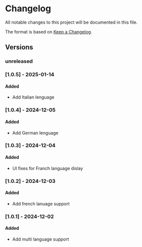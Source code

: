 # Changelog

All notable changes to this project will be documented in this file.

The format is based on [Keep a Changelog](https://keepachangelog.com/en/1.0.0/).

## Versions

### unreleased

### [1.0.5] - 2025-01-14

#### Added

- Add Italian lenguage

### [1.0.4] - 2024-12-05

#### Added

- Add German lenguage

### [1.0.3] - 2024-12-04

#### Added

- UI fixes for Franch language dislay

### [1.0.2] - 2024-12-03

#### Added

- Add french lanuage support

### [1.0.1] - 2024-12-02

#### Added

- Add multi language support
